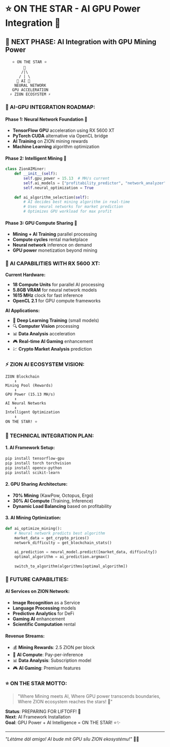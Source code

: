 # ⭐ ON THE STAR - AI GPU Power Integration 🚀

## 🌟 NEXT PHASE: AI Integration with GPU Mining Power

```
   ⭐ ON THE STAR ⭐
        🚀
       /|\
      / | \
     🌟 AI 🌟
    NEURAL NETWORK
   GPU ACCELERATION
  ⚡ ZION ECOSYSTEM ⚡
```

### 🧠 AI-GPU INTEGRATION ROADMAP:

#### Phase 1: Neural Network Foundation 🔬
- **TensorFlow GPU** acceleration using RX 5600 XT
- **PyTorch CUDA** alternative via OpenCL bridge
- **AI Training** on ZION mining rewards
- **Machine Learning** algorithm optimization

#### Phase 2: Intelligent Mining 🤖
```python
class ZionAIMiner:
    def __init__(self):
        self.gpu_power = 15.13  # MH/s current
        self.ai_models = ["profitability_predictor", "network_analyzer"]
        self.neural_optimization = True
    
    def ai_algorithm_selection(self):
        # AI decides best mining algorithm in real-time
        # Uses neural networks for market prediction
        # Optimizes GPU workload for max profit
```

#### Phase 3: GPU Compute Sharing 💎
- **Mining + AI Training** parallel processing
- **Compute cycles** rental marketplace
- **Neural network** inference on demand
- **GPU power** monetization beyond mining

### 🎯 AI CAPABILITIES WITH RX 5600 XT:

**Current Hardware:**
- **18 Compute Units** for parallel AI processing
- **5.8GB VRAM** for neural network models
- **1615 MHz** clock for fast inference
- **OpenCL 2.1** for GPU compute frameworks

**AI Applications:**
- 🧠 **Deep Learning Training** (small models)
- 🔍 **Computer Vision** processing
- 📊 **Data Analysis** acceleration
- 🎮 **Real-time AI Gaming** enhancement
- 💹 **Crypto Market Analysis** prediction

### ⚡ ZION AI ECOSYSTEM VISION:

```
ZION Blockchain
    ↕
Mining Pool (Rewards)
    ↕  
GPU Power (15.13 MH/s)
    ↕
AI Neural Networks
    ↕
Intelligent Optimization
    ↕
ON THE STAR! ⭐
```

### 🚀 TECHNICAL INTEGRATION PLAN:

#### 1. **AI Framework Setup:**
```bash
pip install tensorflow-gpu
pip install torch torchvision
pip install opencv-python
pip install scikit-learn
```

#### 2. **GPU Sharing Architecture:**
- **70% Mining** (KawPow, Octopus, Ergo)
- **30% AI Compute** (Training, Inference)
- **Dynamic Load Balancing** based on profitability

#### 3. **AI Mining Optimization:**
```python
def ai_optimize_mining():
    # Neural network predicts best algorithm
    market_data = get_crypto_prices()
    network_difficulty = get_blockchain_stats()
    
    ai_prediction = neural_model.predict([market_data, difficulty])
    optimal_algorithm = ai_prediction.argmax()
    
    switch_to_algorithm(algorithms[optimal_algorithm])
```

### 🌟 FUTURE CAPABILITIES:

#### **AI Services on ZION Network:**
- **Image Recognition** as a Service
- **Language Processing** models
- **Predictive Analytics** for DeFi
- **Gaming AI** enhancement
- **Scientific Computation** rental

#### **Revenue Streams:**
- 💰 **Mining Rewards**: 2.5 ZION per block
- 🤖 **AI Compute**: Pay-per-inference
- 📊 **Data Analysis**: Subscription model
- 🎮 **AI Gaming**: Premium features

### ⭐ ON THE STAR MOTTO:
> "Where Mining meets AI, 
> Where GPU power transcends boundaries,
> Where ZION ecosystem reaches the stars! 🌟"

**Status**: PREPARING FOR LIFTOFF! 🚀  
**Next**: AI Framework Installation  
**Goal**: GPU Power + AI Intelligence = ON THE STAR! ⭐✨

---
*"Létáme dál amigo! AI bude mít GPU sílu ZION ekosystému!"* 💫🔥